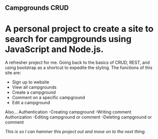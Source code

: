 ## Campgrounds CRUD
# A personal project to create a site to search for campgrounds using JavaScript and Node.js.
A refresher project for me. Going back to the basics of CRUD, REST, and using bootstrap as a shortcut to expedite the styling.
The functions of this site are:
- Sign up to website
- View all campgrounds
- Create a campground
- Comment on a specific campground
- Edit a campground

Also...
Authentication 
-Creating campground
-Writing comment
Authorization
-Editing campground or comment
-Deleting campground or comment


*This is so I can hammer this project out and move on to the next thing.*
